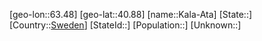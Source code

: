 ﻿---
location: [40.88,63.48]
type: City
tags:
- geo/City


SpocWebEntityId: 31260
isDeleted: false
confidential: public

---
[geo-lon::63.48]
[geo-lat::40.88]
[name::Kala-Ata]
[State::]
[Country::[Sweden](geo/Continent/Europe/Sweden.md)]
[StateId::]
[Population::]
[Unknown::]

